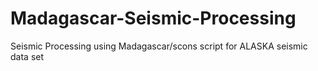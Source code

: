 # Madagascar-Seismic-Processing
Seismic Processing using Madagascar/scons script for ALASKA seismic data set 
